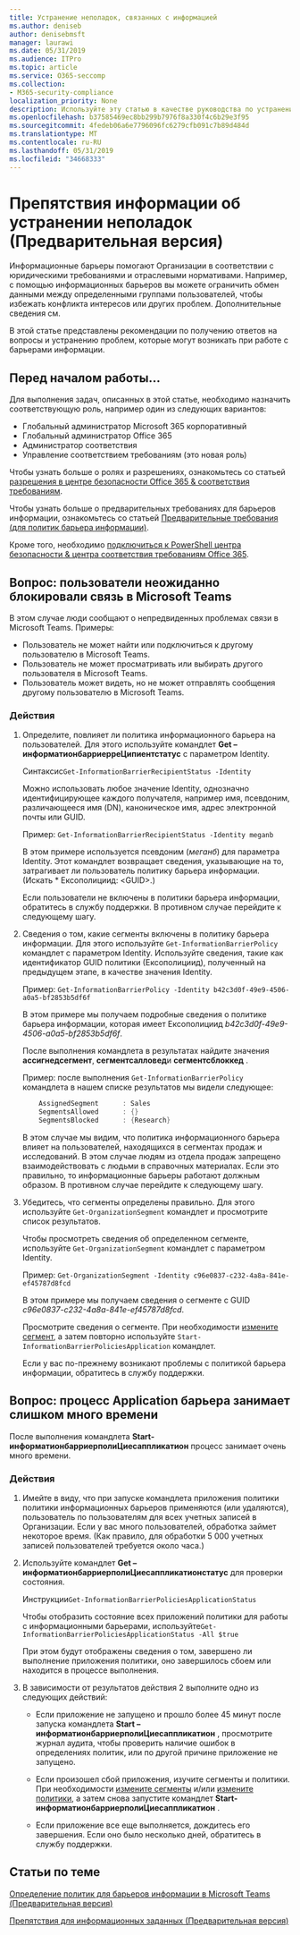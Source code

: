 ```yaml
---
title: Устранение неполадок, связанных с информацией
ms.author: deniseb
author: denisebmsft
manager: laurawi
ms.date: 05/31/2019
ms.audience: ITPro
ms.topic: article
ms.service: O365-seccomp
ms.collection:
- M365-security-compliance
localization_priority: None
description: Используйте эту статью в качестве руководства по устранению проблем со сведениями.
ms.openlocfilehash: b37585469ec8bb299b7976f8a330f4c6b29e3f95
ms.sourcegitcommit: 4fedeb06a6e7796096fc6279cfb091c7b89d484d
ms.translationtype: MT
ms.contentlocale: ru-RU
ms.lasthandoff: 05/31/2019
ms.locfileid: "34668333"
---
```

# <a name="troubleshooting-information-barriers-preview"></a>Препятствия информации об устранении неполадок (Предварительная версия)

Информационные барьеры помогают Организации в соответствии с юридическими требованиями и отраслевыми нормативами. Например, с помощью информационных барьеров вы можете ограничить обмен данными между определенными группами пользователей, чтобы избежать конфликта интересов или других проблем. Дополнительные сведения см. [](information-barriers.md)

В этой статье представлены рекомендации по получению ответов на вопросы и устранению проблем, которые могут возникать при работе с барьерами информации.  

## <a name="before-you-begin"></a>Перед началом работы...

Для выполнения задач, описанных в этой статье, необходимо назначить соответствующую роль, например один из следующих вариантов:
- Глобальный администратор Microsoft 365 корпоративный
- Глобальный администратор Office 365
- Администратор соответствия
- Управление соответствием требованиям (это новая роль)

Чтобы узнать больше о ролях и разрешениях, ознакомьтесь со статьей [разрешения в центре безопасности Office 365 & соответствия требованиям](permissions-in-the-security-and-compliance-center.md).

Чтобы узнать больше о предварительных требованиях для барьеров информации, ознакомьтесь со статьей [Предварительные требования (для политик барьера информации)](information-barriers-policies.md#prerequisites).

Кроме того, необходимо [подключиться к PowerShell центра безопасности & центра соответствия требованиям Office 365](https://docs.microsoft.com/powershell/exchange/office-365-scc/connect-to-scc-powershell/connect-to-scc-powershell?view=exchange-ps).

## <a name="issue-people-are-unexpectedly-blocked-from-communicating-in-microsoft-teams"></a>Вопрос: пользователи неожиданно блокировали связь в Microsoft Teams 

В этом случае люди сообщают о непредвиденных проблемах связи в Microsoft Teams. Примеры:
- Пользователь не может найти или подключиться к другому пользователю в Microsoft Teams.
- Пользователь не может просматривать или выбирать другого пользователя в Microsoft Teams.
- Пользователь может видеть, но не может отправлять сообщения другому пользователю в Microsoft Teams.

### <a name="what-to-do"></a>Действия

1. Определите, повлияет ли политика информационного барьера на пользователей. Для этого используйте командлет **Get – информатионбарриерреЦипиентстатус** с параметром Identity. 

    Синтаксис`Get-InformationBarrierRecipientStatus -Identity`

    Можно использовать любое значение Identity, однозначно идентифицирующее каждого получателя, например имя, псевдоним, различающееся имя (DN), каноническое имя, адрес электронной почты или GUID.

    Пример: `Get-InformationBarrierRecipientStatus -Identity meganb`

    В этом примере используется псевдоним (*меганб*) для параметра Identity. Этот командлет возвращает сведения, указывающие на то, затрагивает ли пользователь политику барьера информации. (Искать * Ексополициид: \<GUID>.)

    Если пользователи не включены в политики барьера информации, обратитесь в службу поддержки. В противном случае перейдите к следующему шагу.

2. Сведения о том, какие сегменты включены в политику барьера информации. Для этого используйте `Get-InformationBarrierPolicy` командлет с параметром Identity. Используйте сведения, такие как идентификатор GUID политики (Ексополициид), полученный на предыдущем этапе, в качестве значения Identity.

    Пример: `Get-InformationBarrierPolicy -Identity b42c3d0f-49e9-4506-a0a5-bf2853b5df6f`

    В этом примере мы получаем подробные сведения о политике барьера информации, которая имеет Ексополициид *b42c3d0f-49e9-4506-a0a5-bf2853b5df6f*.
    
    После выполнения командлета в результатах найдите значения **ассигнедсегмент**, **сегментсалловед**и **сегментсблоккед** .

    Пример: после выполнения `Get-InformationBarrierPolicy` командлета в нашем списке результатов мы видели следующее:

    ```powershell
        AssignedSegment      : Sales
        SegmentsAllowed      : {}
        SegmentsBlocked      : {Research}
    ```
    В этом случае мы видим, что политика информационного барьера влияет на пользователей, находящихся в сегментах продаж и исследований. В этом случае людям из отдела продаж запрещено взаимодействовать с людьми в справочных материалах. Если это правильно, то информационные барьеры работают должным образом. В противном случае перейдите к следующему шагу.

4. Убедитесь, что сегменты определены правильно. Для этого используйте `Get-OrganizationSegment` командлет и просмотрите список результатов. 

    Чтобы просмотреть сведения об определенном сегменте, используйте `Get-OrganizationSegment` командлет с параметром Identity. 

    Пример: `Get-OrganizationSegment -Identity c96e0837-c232-4a8a-841e-ef45787d8fcd`

    В этом примере мы получаем сведения о сегменте с GUID *c96e0837-c232-4a8a-841e-ef45787d8fcd*.

    Просмотрите сведения о сегменте. При необходимости [измените сегмент](information-barriers-policies.md#edit-a-segment), а затем повторно используйте `Start-InformationBarrierPoliciesApplication` командлет.

    Если у вас по-прежнему возникают проблемы с политикой барьера информации, обратитесь в службу поддержки.
    
## <a name="issue-the-information-barrier-application-process-is-taking-too-long"></a>Вопрос: процесс Application барьера занимает слишком много времени

После выполнения командлета **Start-информатионбарриерполиЦиесаппликатион** процесс занимает очень много времени.

### <a name="what-to-do"></a>Действия

1. Имейте в виду, что при запуске командлета приложения политики политики информационных барьеров применяются (или удаляются), пользователь по пользователям для всех учетных записей в Организации. Если у вас много пользователей, обработка займет некоторое время. (Как правило, для обработки 5 000 учетных записей пользователей требуется около часа.) 

2. Используйте командлет **Get – информатионбарриерполиЦиесаппликатионстатус** для проверки состояния.

    Инструкции`Get-InformationBarrierPoliciesApplicationStatus`

    Чтобы отобразить состояние всех приложений политики для работы с информационными барьерами, используйте`Get-InformationBarrierPoliciesApplicationStatus -All $true`

    При этом будут отображены сведения о том, завершено ли выполнение приложения политики, оно завершилось сбоем или находится в процессе выполнения.

3. В зависимости от результатов действия 2 выполните одно из следующих действий:

    - Если приложение не запущено и прошло более 45 минут после запуска командлета **Start – информатионбарриерполиЦиесаппликатион** , просмотрите журнал аудита, чтобы проверить наличие ошибок в определениях политик, или по другой причине приложение не запущено.

    - Если произошел сбой приложения, изучите сегменты и политики. При необходимости [измените сегменты](information-barriers-policies.md#edit-a-segment) и/или [измените политики](information-barriers-policies.md#edit-a-policy), а затем снова запустите командлет **Start-информатионбарриерполиЦиесаппликатион** .

    - Если приложение все еще выполняется, дождитесь его завершения. Если оно было несколько дней, обратитесь в службу поддержки.

## <a name="related-topics"></a>Статьи по теме

[Определение политик для барьеров информации в Microsoft Teams (Предварительная версия)](information-barriers-policies.md)

[Препятствия для информационных заданных (Предварительная версия)](information-barriers.md)



